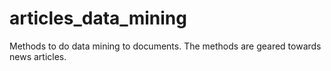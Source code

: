# articles_data_mining
Methods to do data mining to documents. The methods are geared towards news articles.
